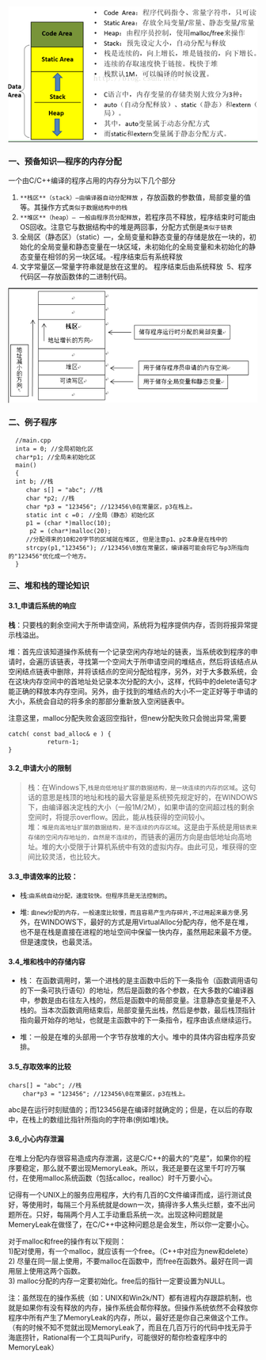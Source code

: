 
![](./../img/heap_stack_1.png)

### 一、预备知识—程序的内存分配 

一个由C/C++编译的程序占用的内存分为以下几个部分   
1. `**栈区**（stack）—由编译器自动分配释放` ，存放函数的参数值，局部变量的值等。其操作方式`类似于数据结构中的栈`   
2. `**堆区**（heap）— 一般由程序员分配释放`，若程序员不释放，程序结束时可能由OS回收。注意它与数据结构中的堆是两回事，分配方式倒是`类似于链表`  
3. 全局区（静态区）（static）—，全局变量和静态变量的存储是放在一块的，初始化的全局变量和静态变量在一块区域，未初始化的全局变量和未初始化的静态变量在相邻的另一块区域。\-程序结束后有系统释放   
4. 文字常量区—常量字符串就是放在这里的。 程序结束后由系统释放 
5、程序代码区—存放函数体的二进制代码。

![](./../img/heap_stack_2.png)


### 二、例子程序  

```
  //main.cpp
  inta = 0; //全局初始化区
  char*p1; //全局未初始化区
  main()
  {
  int b; //栈 
     char s[] = "abc"; //栈 
     char *p2; //栈  
     char *p3 = "123456"; //123456\0在常量区，p3在栈上。  
     static int c =0； //全局（静态）初始化区 
     p1 = (char *)malloc(10);  
      p2 = (char*)malloc(20);  
     //分配得来的10和20字节的区域就在堆区, 但是注意p1、p2本身是在栈中的 
     strcpy(p1,"123456"); //123456\0放在常量区，编译器可能会将它与p3所指向的"123456"优化成一个地方。  
  } 

```

  

  

### 三、堆和栈的理论知识   
#### 3.1_申请后系统的响应

**栈**：只要栈的剩余空间大于所申请空间，系统将为程序提供内存，否则将报异常提示栈溢出。

堆：首先应该知道操作系统有一个记录空闲内存地址的链表，当系统收到程序的申请时，会遍历该链表，寻找第一个空间大于所申请空间的堆结点，然后将该结点从空闲结点链表中删除，并将该结点的空间分配给程序，另外，对于大多数系统，会在这块内存空间中的首地址处记录本次分配的大小，这样，代码中的delete语句才能正确的释放本内存空间。另外，由于找到的堆结点的大小不一定正好等于申请的大小，系统会自动的将多余的那部分重新放入空闲链表中。 

注意这里，malloc分配失败会返回空指针，但new分配失败只会抛出异常,需要

```
catch( const bad_alloc& e ) {
           return-1;
}

```
  
#### 3.2_申请大小的限制
> 栈：在Windows下,`栈是向低地址扩展的数据结构，是一块连续的内存的区域`。这句话的意思是栈顶的地址和栈的最大容量是系统预先规定好的，在WINDOWS下，由编译器决定栈的大小（一般1M/2M），如果申请的空间超过栈的剩余空间时，将提示overflow。因此，能从栈获得的空间较小。   
> 堆：`堆是向高地址扩展的数据结构，是不连续的内存区域`。这是由于系统是用`链表来存储的空闲内存地址的，自然是不连续的`，而链表的遍历方向是由低地址向高地址。堆的大小受限于计算机系统中有效的虚拟内存。由此可见，堆获得的空间比较灵活，也比较大。 

  

#### 3.3_申请效率的比较：

- 栈:`由系统自动分配，速度较快。但程序员是无法控制的`。 

- 堆: `由new分配的内存，一般速度比较慢，而且容易产生内存碎片,不过用起来最方便`.另外，在WINDOWS下，最好的方式是用VirtualAlloc分配内存，他不是在堆，也不是在栈是直接在进程的地址空间中保留一快内存，虽然用起来最不方便。但是速度快，也最灵活。

  

  

#### 3.4_堆和栈中的存储内容
- 栈： 在函数调用时，第一个进栈的是主函数中后的下一条指令（函数调用语句的下一条可执行语句）的地址，然后是函数的各个参数，在大多数的C编译器中，参数是由右往左入栈的，然后是函数中的局部变量。注意静态变量是不入栈的。当本次函数调用结束后，局部变量先出栈，然后是参数，最后栈顶指针指向最开始存的地址，也就是主函数中的下一条指令，程序由该点继续运行。 

- 堆：一般是在堆的头部用一个字节存放堆的大小。堆中的具体内容由程序员安排。 

  

#### 3.5_存取效率的比较
```
chars[] = "abc"; //栈
    char*p3 = "123456"; //123456\0在常量区，p3在栈上。
```

abc是在运行时刻赋值的；而123456是在编译时就确定的；但是，在以后的存取中，在栈上的数组比指针所指向的字符串(例如堆)快。 

  
  

#### 3.6_小心内存泄漏

在堆上分配内存很容易造成内存泄漏，这是C/C++的最大的“克星”，如果你的程序要稳定，那么就不要出现MemoryLeak。所以，我还是要在这里千叮咛万嘱付，在使用malloc系统函数（包括calloc，realloc）时千万要小心。   
  
记得有一个UNIX上的服务应用程序，大约有几百的C文件编译而成，运行测试良好，等使用时，每隔三个月系统就是down一次，搞得许多人焦头烂额，查不出问题所在。只好，每隔两个月人工手动重启系统一次。出现这种问题就是MemeryLeak在做怪了，在C/C++中这种问题总是会发生，所以你一定要小心。   

对于malloc和free的操作有以下规则：   
1)配对使用，有一个malloc，就应该有一个free。（C++中对应为new和delete）   
2) 尽量在同一层上使用，不要malloc在函数中，而free在函数外。最好在同一调用层上使用这两个函数。   
3) malloc分配的内存一定要初始化。free后的指针一定要设置为NULL。 

注：虽然现在的操作系统（如：UNIX和Win2k/NT）都有进程内存跟踪机制，也就是如果你有没有释放的内存，操作系统会帮你释放。但操作系统依然不会释放你程序中所有产生了MemoryLeak的内存，所以，最好还是你自己来做这个工作。（有的时候不知不觉就出现MemoryLeak了，而且在几百万行的代码中找无异于海底捞针，Rational有一个工具叫Purify，可能很好的帮你检查程序中的MemoryLeak）
